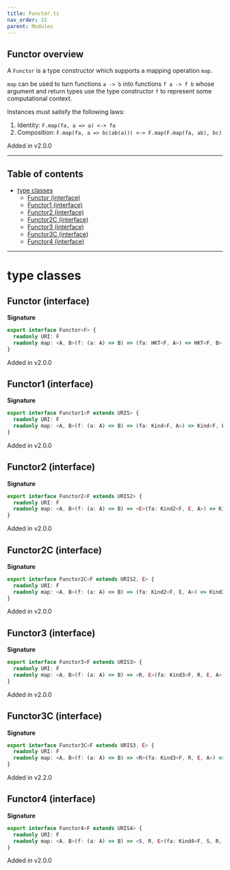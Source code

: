 ```yaml
---
title: Functor.ts
nav_order: 31
parent: Modules
---
```


## Functor overview

A `Functor` is a type constructor which supports a mapping operation `map`.

`map` can be used to turn functions `a -> b` into functions `f a -> f b` whose argument and return types use the type
constructor `f` to represent some computational context.

Instances must satisfy the following laws:

1. Identity: `F.map(fa, a => a) <-> fa`
2. Composition: `F.map(fa, a => bc(ab(a))) <-> F.map(F.map(fa, ab), bc)`

Added in v2.0.0

---

<h2 class="text-delta">Table of contents</h2>

- [type classes](#type-classes)
  - [Functor (interface)](#functor-interface)
  - [Functor1 (interface)](#functor1-interface)
  - [Functor2 (interface)](#functor2-interface)
  - [Functor2C (interface)](#functor2c-interface)
  - [Functor3 (interface)](#functor3-interface)
  - [Functor3C (interface)](#functor3c-interface)
  - [Functor4 (interface)](#functor4-interface)

---

# type classes

## Functor (interface)

**Signature**

```ts
export interface Functor<F> {
  readonly URI: F
  readonly map: <A, B>(f: (a: A) => B) => (fa: HKT<F, A>) => HKT<F, B>
}
```

Added in v2.0.0

## Functor1 (interface)

**Signature**

```ts
export interface Functor1<F extends URIS> {
  readonly URI: F
  readonly map: <A, B>(f: (a: A) => B) => (fa: Kind<F, A>) => Kind<F, B>
}
```

Added in v2.0.0

## Functor2 (interface)

**Signature**

```ts
export interface Functor2<F extends URIS2> {
  readonly URI: F
  readonly map: <A, B>(f: (a: A) => B) => <E>(fa: Kind2<F, E, A>) => Kind2<F, E, B>
}
```

Added in v2.0.0

## Functor2C (interface)

**Signature**

```ts
export interface Functor2C<F extends URIS2, E> {
  readonly URI: F
  readonly map: <A, B>(f: (a: A) => B) => (fa: Kind2<F, E, A>) => Kind2<F, E, B>
}
```

Added in v2.0.0

## Functor3 (interface)

**Signature**

```ts
export interface Functor3<F extends URIS3> {
  readonly URI: F
  readonly map: <A, B>(f: (a: A) => B) => <R, E>(fa: Kind3<F, R, E, A>) => Kind3<F, R, E, B>
}
```

Added in v2.0.0

## Functor3C (interface)

**Signature**

```ts
export interface Functor3C<F extends URIS3, E> {
  readonly URI: F
  readonly map: <A, B>(f: (a: A) => B) => <R>(fa: Kind3<F, R, E, A>) => Kind3<F, R, E, B>
}
```

Added in v2.2.0

## Functor4 (interface)

**Signature**

```ts
export interface Functor4<F extends URIS4> {
  readonly URI: F
  readonly map: <A, B>(f: (a: A) => B) => <S, R, E>(fa: Kind4<F, S, R, E, A>) => Kind4<F, S, R, E, B>
}
```

Added in v2.0.0
